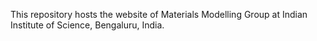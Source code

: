 This repository hosts the website of Materials Modelling Group at Indian Institute of Science, Bengaluru, India.
